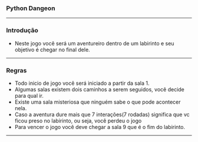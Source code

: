 ### Python Dangeon
<hr>

### Introdução

- Neste jogo você será um aventureiro dentro de um labirinto e seu objetivo é chegar no final dele.

<hr>

### Regras

- Todo inicio de jogo você será iniciado a partir da sala 1.
- Algumas salas existem dois caminhos a serem seguidos, você decide para qual ir.
- Existe uma sala misteriosa que ninguém sabe o que pode acontecer nela.
- Caso a aventura dure mais que 7 interações(7 rodadas) significa que vc ficou preso no labirinto, ou seja, você perdeu o jogo
- Para vencer o jogo você deve chegar a sala 9 que é o fim do labirinto.

<hr>

